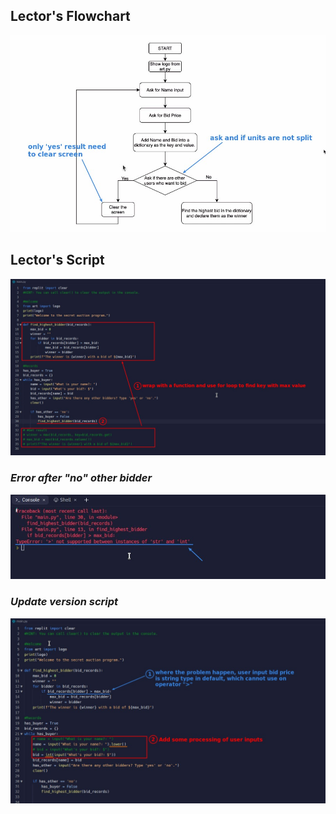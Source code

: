 ## **Lector's Flowchart**

![Alt lector flowchart](pic/01.jpg)

## **Lector's Script**

![Alt compare to lector's codes](pic/02.jpg)

### _Error after "no" other bidder_

![Alt error when execute it](pic/03.jpg)

### _Update version script_

![Alt update script](pic/04.jpg)

